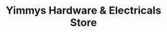 ---
title: "Yimmys Hardware & Electricals Store"
url: /wanguru/yimmys-hardware-und-electricals-store/
shop: Eisenwaren
---